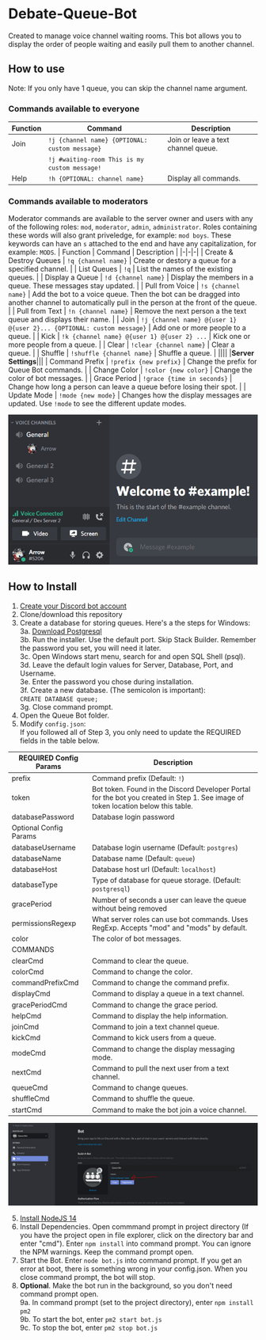 # Debate-Queue-Bot
Created to manage voice channel waiting rooms. This bot allows you to display the order of people waiting and easily pull them to another channel.  

## How to use  
Note: If you only have 1 queue, you can skip the channel name argument.
### Commands available to everyone
| Function | Command | Description |
|-|-|-|
| Join | `!j {channel name} {OPTIONAL: custom message}` | Join or leave  a text channel queue. |
| | `!j #waiting-room This is my custom message!` | |
| Help | `!h {OPTIONAL: channel name}` | Display all commands. |
### Commands available to moderators
Moderator commands are available to the server owner and users with any of the following roles: `mod`, `moderator`, `admin`, `administrator`. Roles containing these words will also grant priveledge, for example: `mod boys`. These keywords can have an `s` attached to the end and have any capitalization, for example: `MODS`. 
| Function | Command | Description |
|-|-|-|
| Create & Destroy Queues | `!q {channel name}` | Create or destory a queue for a specified channel. |
| List Queues | `!q` | List the names of the existing queues. | 
| Display a Queue | `!d {channel name}` | Display the members in a queue. These messages stay updated. | 
| Pull from Voice | `!s {channel name}` | Add the bot to a voice queue. Then the bot can be dragged into another channel to automatically pull in the person at the front of the queue. | 
| Pull from Text | `!n {channel name}` | Remove the next person a the text queue and displays their name. |
| Join | `!j {channel name} @{user 1} @{user 2}... {OPTIONAL: custom message}` | Add one or more people to a queue. | 
| Kick | `!k {channel name} @{user 1} @{user 2} ...` | Kick one or more people from a queue. |
| Clear | `!clear {channel name}` | Clear a queue. |
| Shuffle | `!shuffle {channel name}` | Shuffle a queue. |
||||
|**Server Settings**|||
| Command Prefix | `!prefix {new prefix}` | Change the prefix for Queue Bot commands. |
| Change Color | `!color {new color}` | Change the color of bot messages. |
| Grace Period | `!grace {time in seconds}` | Change how long a person can leave a queue before losing their spot. |
| Update Mode | `!mode {new mode}` | Changes how the display messages are updated. Use `!mode` to see the different update modes.

![Example of `!s`](docs/example.gif)  

## How to Install
1. [Create your Discord bot account](https://discordpy.readthedocs.io/en/latest/discord.html)  
2. Clone/download this repository  
3. Create a database for storing queues. Here's a the steps for Windows:  
	3a. [Download Postgresql](https://www.enterprisedb.com/downloads/postgres-postgresql-downloads)  
	3b. Run the installer. Use the default port. Skip Stack Builder. Remember the password you set, you will need it later.  
	3c. Open Windows start menu, search for and open SQL Shell (psql).  
	3d. Leave the default login values for Server, Database, Port, and Username.  
	3e. Enter the password you chose during installation.   
	3f. Create a new database. (The semicolon is important):  
		`CREATE DATABASE queue;`  
	3g. Close command prompt.  
4. Open the Queue Bot folder.  
5. Modify `config.json`:  
	If you followed all of Step 3, you only need to update the REQUIRED fields in the table below.  
  
| REQUIRED Config Params | Description                                                                                                                       |
|------------------------|-----------------------------------------------------------------------------------------------------------------------------------|
| prefix                 | Command prefix (Default: `!`)                                                                                                     |
| token                  | Bot token. Found in the Discord Developer Portal for the bot you created in Step 1. See image of token location below this table. |
| databasePassword       | Database login password                                                                                                           |
| Optional Config Params |                                                                                                                                   |
| databaseUsername		 | Database login username (Default: `postgres`)	                                                                                 |
| databaseName           | Database name (Default: `queue`)																									 |
| databaseHost           | Database host url (Default: `localhost`)																							 |
| databaseType           | Type of database for queue storage. (Default: `postgresql`)                                                                       |
| gracePeriod            | Number of seconds a user can leave the queue without being removed                                                                |
| permissionsRegexp      | What server roles can use bot commands. Uses RegExp. Accepts "mod" and "mods" by default.                                         |
| color                  | The color of bot messages.                                                                                                        |
| COMMANDS               |                                                                                                                                   |
| clearCmd               | Command to clear the queue.                                                                                                       |
| colorCmd               | Command to change the color.                                                                                                      |
| commandPrefixCmd       | Command to change the command prefix.                                                                                             |
| displayCmd             | Command to display a queue in a text channel.                                                                                     |
| gracePeriodCmd         | Command to change the grace period.                                                                                               |
| helpCmd                | Command to display the help information.                                                                                          |
| joinCmd                | Command to join a text channel queue.                                                                                             |
| kickCmd                | Command to kick users from a queue.                                                                                               |
| modeCmd                | Command to change the display messaging mode.                                                                                     |
| nextCmd                | Command to pull the next user from a text channel.                                                                                |
| queueCmd               | Command to change queues.                                                                                                         |
| shuffleCmd             | Command to shuffle the queue.                                                                                                     |
| startCmd               | Command to make the bot join a voice channel.                                                                                     |

![Token Location](docs/token_location.PNG)  

5. [Install NodeJS 14](https://discordjs.guide/preparations/#installing-node-js)  
6. Install Dependencies. Open commmand prompt in project directory (If you have the project open in file explorer, click on the directory bar and enter "cmd"). Enter `npm install` into command prompt. You can ignore the NPM warnings. Keep the command prompt open.
7. Start the Bot. Enter `node bot.js` into command prompt. If you get an error at boot, there is something wrong in your config.json. When you close command prompt, the bot will stop.  
8. **Optional**. Make the bot run in the background, so you don't need command prompt open.  
	9a. In command prompt (set to the project directory), enter `npm install pm2`  
	9b. To start the bot, enter `pm2 start bot.js`  
	9c. To stop the bot, enter `pm2 stop bot.js`  
